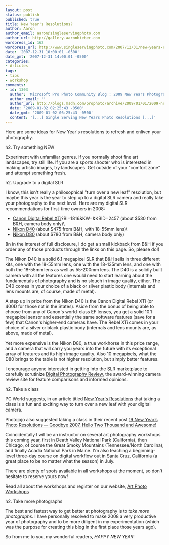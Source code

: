 ```yaml
---
layout: post
status: publish
published: true
title: New Year's Resolutions?
author: Aaron
author_email: aaron@singleservingphoto.com
author_url: http://gallery.aaronbieber.com
wordpress_id: 162
wordpress_url: http://www.singleservingphoto.com/2007/12/31/new-years-resolutions/
date: '2007-12-31 10:00:01 -0500'
date_gmt: '2007-12-31 14:00:01 -0500'
categories:
- Articles
tags:
- tips
- workshop
comments:
- id: 1303
  author: 'Microsoft Pro Photo Community Blog : 2009 New Years Photography Resolutions'
  author_email: ''
  author_url: http://blogs.msdn.com/prophoto/archive/2009/01/01/2009-new-years-photography-resolutions.aspx
  date: '2009-01-02 02:25:43 -0500'
  date_gmt: '2009-01-02 06:25:43 -0500'
  content: '[...] Single Serving New Years Photo Resolutions [...]'
---
```

Here are some ideas for New Year's resolutions to refresh and enliven
your photography.

h2. Try something NEW

Experiment with unfamiliar genres. If you normally shoot fine art
landscapes, try still life. If you are a sports shooter who is
interested in making artistic images, try landscapes. Get outside of
your "comfort zone" and attempt something fresh.

h2. Upgrade to a digital SLR

I know, this isn't really a philosophical "turn over a new leaf"
resolution, but maybe this year is the year to step up to a digital SLR
camera and really take your photography to the next level. Here are my
digital SLR recommendations for first-time owners in 2008:

* [Canon Digital Rebel
XTi](http://www.bhphotovideo.com/c/product/457506-REG/Canon_1236B002_EOS_Digital_Rebel_XTi.html)?BI=1816&KW=&KBID=2457
(about \$530 from B&H, camera body only)\
 * [Nikon
D40](http://www.bhphotovideo.com/c/product/471716-REG/Nikon_25420_D40_SLR_Digital_Camera.html?BI=1816&KW=&KBID=2457)
(about \$475 from B&H, with 18-55mm lens)\
 * [Nikon
D80](http://www.bhphotovideo.com/c/product/449061-REG/Nikon_25412_D80_SLR_Digital_Camera.html?BI=1816&KW=&KBID=2457)
(about \$780 from B&H, camera body only)

(In in the interest of full disclosure, I do get a small kickback from
B&H if you order any of those products through the links on this page.
So, please do!)

The Nikon D40 is a solid 6.1 megapixel SLR that B&H sells in three
different kits, one with the 18-55mm lens, one with the 18-135mm lens,
and one with both the 18-55mm lens as well as 55-200mm lens. The D40 is
a solidly built camera with all the features one would need to start
learning about the fundamentals of photography and is no slouch in image
quality, either. The D40 comes in your choice of a black or silver
plastic body (internals and lens mounts are, of course, made of metal).

A step up in price from the Nikon D40 is the Canon Digital Rebel XTi (or
400D for those not in the States). Aside from the bonus of being able to
choose from any of Canon's world-class EF lenses, you get a solid 10.1
megapixel sensor and essentially the same software features (save for a
few) that Canon's higher-end cameras have. The Rebel XTi comes in your
choice of a silver or black plastic body (internals and lens mounts are,
as above, made of metal).

Yet more expensive is the Nikon D80, a true workhorse in this price
range, and a camera that will carry you years into the future with its
exceptional array of features and its high image quality. Also 10
megapixels, what the D80 brings to the table is not higher resolution,
but simply better features.

I encourage anyone interested in getting into the SLR marketplace to
carefully scrutinize [Digital Photography
Review](http://www.dpreview.com), the award-winning camera review site
for feature comparisons and informed opinions.

h2. Take a class

PC World suggests, in an article titled [New Year's
Resolutions](http://www.pcworld.com/article/id,140718-c,digitalcameras/article.html,)
that taking a class is a fun and exciting way to turn over a new leaf
with your digital camera.

Photojojo also suggested taking a class in their recent post [19 New
Year’s Photo Resolutions — Goodbye 2007, Hello Two Thousand and
Awesome!](http://photojojo.com/content/guides/19-new-years-photo-resolutions.)

Coincidentally I will be an instructor on several art photography
workshops this coming year, first in Death Valley National Park
(California), then Chicago, of course the Great Smoky Mountains
(Tennessee/North Carolina), and finally Acadia National Park in Maine.
I'm also teaching a beginning-level three-day course on digital workflow
out in Santa Cruz, California (a great place to be no matter what the
season) in July.

There are plenty of spots available in all workshops at the moment, so
don't hesitate to reserve yours now!

Read all about the workshops and register on our website, [Art Photo
Workshops](http://www.artphotoworkshops.com.)

h2. Take more photographs

The best and fastest way to get better at photography is to *take more
photographs*. I have personally resolved to make 2008 a very productive
year of photography and to be more diligent in my experimentation (which
was the purpose for creating this blog in the first place those years
ago).

So from me to you, my wonderful readers, *HAPPY NEW YEAR*!
